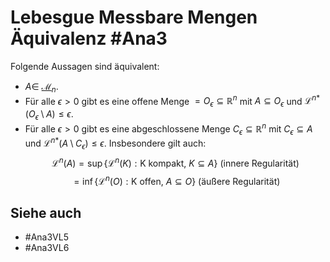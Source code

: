 # Lebesgue Messbare Mengen Äquivalenz #Ana3 
Folgende Aussagen sind äquivalent:
- $A\in$ [$\mathcal{M}_n$](Ana3/Definitions/Lebesgue-Ma%C3%9F.md).
- Für alle $\epsilon >0$ gibt es eine offene Menge $=O_\epsilon\subseteq\mathbb{R}^n$ mit $A\subseteq O_\epsilon$ und $\mathcal{L}^{n*}(O_\epsilon\setminus A)\leq \epsilon.$
- Für alle $\epsilon >0$ gibt es eine abgeschlossene Menge $C_\epsilon\subseteq\mathbb{R}^n$ mit $C_\epsilon\subseteq A$ und $\mathcal{L}^{n*}(A\setminus C_\epsilon)\leq \epsilon.$
Insbesondere gilt auch:
$$\mathcal{L}^n(A)=\sup\{\mathcal{L}^n(K):\text{K kompakt, }K\subseteq A\}\text{       (innere Regularität)}$$
$$=\inf\{\mathcal{L}^n(O):\text{K offen, }A\subseteq O\}\text{       (äußere Regularität)}$$
## Siehe auch
- #Ana3VL5
- #Ana3VL6